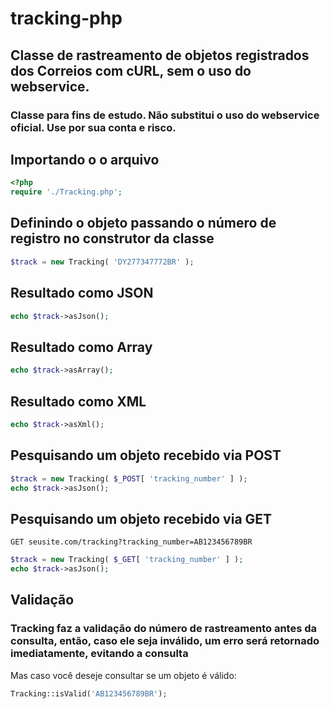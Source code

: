 # tracking-php

## Classe de rastreamento de objetos registrados dos Correios com cURL, sem o uso do webservice.

### Classe para fins de estudo. Não substitui o uso do webservice oficial. Use por sua conta e risco.

## Importando o o arquivo

```php
<?php
require './Tracking.php';
```

## Definindo o objeto passando o número de registro no construtor da classe

```php
$track = new Tracking( 'DY277347772BR' );
```

## Resultado como JSON

```php
echo $track->asJson();
```


## Resultado como Array

```php
echo $track->asArray();
```

## Resultado como XML

```php
echo $track->asXml();
```

## Pesquisando um objeto recebido via POST

```php
$track = new Tracking( $_POST[ 'tracking_number' ] );
echo $track->asJson();
```

## Pesquisando um objeto recebido via GET

```
GET seusite.com/tracking?tracking_number=AB123456789BR
```

```php
$track = new Tracking( $_GET[ 'tracking_number' ] );
echo $track->asJson();
```

## Validação

### Tracking faz a validação do número de rastreamento antes da consulta, então, caso ele seja inválido, um erro será retornado imediatamente, evitando a consulta

Mas caso você deseje consultar se um objeto é válido:

```php
Tracking::isValid('AB123456789BR');
```


